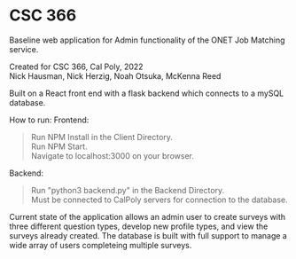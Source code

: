 # CSC 366

Baseline web application for Admin functionality of the ONET Job Matching service.

Created for CSC 366, Cal Poly, 2022<br/>
Nick Hausman,
Nick Herzig,
Noah Otsuka,
McKenna Reed


Built on a React front end with a flask backend which connects to a mySQL database.

How to run:
Frontend:
> Run NPM Install in the Client Directory.<br/>
> Run NPM Start. <br/>
> Navigate to localhost:3000 on your browser. <br/>
  
Backend:
> Run "python3 backend.py" in the Backend Directory. <br/>
> Must be connected to CalPoly servers for connection to the database. <br/>


Current state of the application allows an admin user to create surveys with three different question types, develop new profile types, and view the
surveys already created. The database is built with full support to manage a wide array of users completeing multiple surveys.
